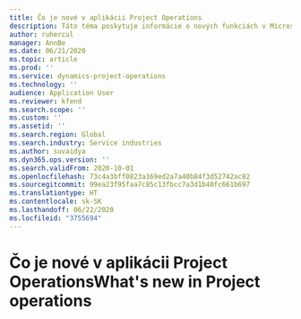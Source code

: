 ```yaml
---
title: Čo je nové v aplikácii Project Operations
description: Táto téma poskytuje informácie o nových funkciách v Microsoft Dynamics 365 Project Operations.
author: ruhercul
manager: AnnBe
ms.date: 06/21/2020
ms.topic: article
ms.prod: ''
ms.service: dynamics-project-operations
ms.technology: ''
audience: Application User
ms.reviewer: kfend
ms.search.scope: ''
ms.custom: ''
ms.assetid: ''
ms.search.region: Global
ms.search.industry: Service industries
ms.author: suvaidya
ms.dyn365.ops.version: ''
ms.search.validFrom: 2020-10-01
ms.openlocfilehash: 73c4a3bff0823a169ed2a7a40b84f3d52742ac82
ms.sourcegitcommit: 99ea23f95faa7c85c13fbcc7a3d1b40fc661b697
ms.translationtype: HT
ms.contentlocale: sk-SK
ms.lasthandoff: 06/22/2020
ms.locfileid: "3755694"
---
```

# <a name="whats-new-in-project-operations"></a><span data-ttu-id="770e6-103">Čo je nové v aplikácii Project Operations</span><span class="sxs-lookup"><span data-stu-id="770e6-103">What's new in Project operations</span></span>
